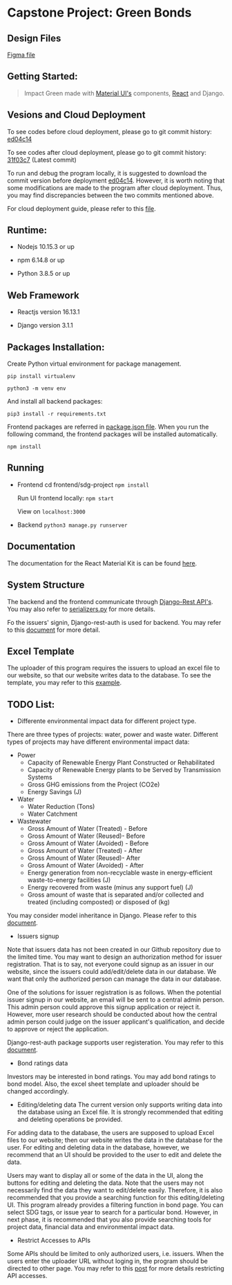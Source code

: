 # Capstone Project: Green Bonds

## Design Files

[Figma file](https://www.figma.com/file/bYmf0LYkPu8db0GXhpmUDT/Impact-Green?node-id=1177%3A216)

## Getting Started:

> Impact Green made with [Material UI's](https://material-ui.com) components, [React](https://reactjs.org) and Django.

## Vesions and Cloud Deployment
To see codes before cloud deployment, please go to git commit history: [ed04c14](https://github.com/yiran123/Capstone/tree/ed04c14b02edffe26ca7292064dda1fdf8fafafa)

To see codes after cloud deployment, please go to git commit history: [31f03c7](https://github.com/yiran123/Capstone/tree/31f03c721596a2ec3e2fed8caf07c42119292f3e) (Latest commit)

To run and debug the program locally, it is suggested to download the commit version before deployment [ed04c14](https://github.com/yiran123/Capstone/tree/ed04c14b02edffe26ca7292064dda1fdf8fafafa). However, it is worth noting that some modifications are made to the program after cloud deployment. Thus, you may find discrepancies between the two commits mentioned above.

For cloud deployment guide, please refer to this [file](https://drive.google.com/drive/folders/10qkFwZWNBpwQbLCZCy9VYbCjqwbOJEHr?usp=sharing).

## Runtime:

-   Nodejs 10.15.3 or up

-   npm 6.14.8 or up

-   Python 3.8.5 or up

## Web Framework

-   Reactjs version 16.13.1

-   Django version 3.1.1

## Packages Installation:

Create Python virtual environment for package management.

`pip install virtualenv`

`python3 -m venv env`

And install all backend packages:

`pip3 install -r requirements.txt`

Frontend packages are referred in [package.json file](./package.json). When you run the following command, the frontend packages will be installed automatically.

`npm install`

## Running
-   Frontend
    cd frontend/sdg-project
    `npm install`

    Run UI frontend locally:
    `npm start`

    View on
    `localhost:3000`

-   Backend
    `python3 manage.py runserver`

## Documentation

The documentation for the React Material Kit is can be found [here](https://material-ui.com).

## System Structure
The backend and the frontend communicate through [Django-Rest API's](https://www.django-rest-framework.org/). You may also refer to [serializers.py](./greenBondApp/api/serializers.py) for more details.

Fo the issuers' signin, Django-rest-auth is used for backend. You may refer to this [document](https://django-rest-auth.readthedocs.io/en/latest/) for more detail.

## Excel Template
The uploader of this program requires the issuers to upload an excel file to our website, so that our website writes data to the database. To see the template, you may refer to this [example](https://docs.google.com/spreadsheets/d/1J1pcknSblta2Eob8xePS4_3MA3r2lvUP/edit#gid=952669077).

## TODO List:

-   Differente environmental impact data for different project type.

There are three types of projects: water, power and waste water. Different types of projects may have different environmental impact data:

* Power
    * Capacity of Renewable Energy Plant Constructed or Rehabilitated 
    * Capacity of Renewable Energy plants to be Served by Transmission Systems
    * Gross GHG emissions from the Project (CO2e)
    * Energy Savings (J)
* Water
    * Water Reduction (Tons)
    * Water Catchment
* Wastewater
    * Gross Amount of Water (Treated) - Before
    * Gross Amount of Water (Reused)- Before
    * Gross Amount of Water (Avoided) - Before
    * Gross Amount of Water (Treated) - After
    * Gross Amount of Water (Reused)- After
    * Gross Amount of Water (Avoided) - After
    * Energy generation from non-recyclable waste in energy-efficient waste-to-energy facilities (J)
    * Energy recovered from waste (minus any support fuel) (J)
    * Gross amount of waste that is separated and/or collected and treated (including composted) or disposed of (kg)

You may consider model inheritance in Django. Please refer to this [document](https://docs.djangoproject.com/en/3.1/topics/db/models/#model-inheritance).

-   Issuers signup

Note that issuers data has not been created in our Github repository due to the limited time. You may  want to design an authorization method for issuer registration. That is to say, not everyone could signup as an issuer in our website, since the issuers could add/edit/delete data in our database. We want that only the authorized person can manage the data in our database.

One of the solutions for issuer registration is as follows. When the potential issuer signup in our website, an email will be sent to a central admin person. This admin person could approve this signup application or reject it. However, more user research should be conducted about how the central admin person could judge on the issuer applicant's qualification, and decide to approve or reject the application.

Django-rest-auth package supports user registeration. You may refer to this [document](https://django-rest-auth.readthedocs.io/en/latest/installation.html#registration-optional).

-   Bond ratings data

Investors may be interested in bond ratings. You may add bond ratings to bond model. Also, the excel sheet template and uploader should be changed accordingly.

-   Editing/deleting data
The current version only supports writing data into the database using an Excel file. It is strongly recommended that editing and deleting operations be provided.

For adding data to the database, the users are supposed to upload Excel files to our website; then our website writes the data in the database for the user. For editing and deleting data in the database, however, we recommend that an UI should be provided to the user to edit and delete the data.

Users may want to display all or some of the data in the UI, along the buttons for editing and deleting the data. Note that the users may not necessarily find the data they want to edit/delete easily. Therefore, it is also recommended that you provide a searching function for this editing/deleting UI. This program already provides a filtering function in bond page. You can select SDG tags, or issue year to search for a particular bond. However, in next phase, it is recommended that you also provide searching tools for project data, financial data and environmental impact data.

-   Restrict Accesses to APIs

Some APIs should be limited to only authorized users, i.e. issuers. When the users enter the uploader URL without loging in, the program should be directed to other page. You may refer to this [post](https://stackoverflow.com/questions/31084779/how-to-restrict-access-to-routes-in-react-router) for more details restricting API accesses.
